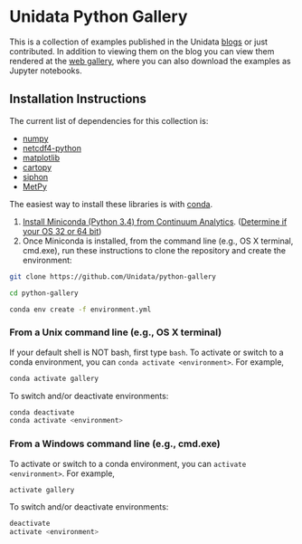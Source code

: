 # Unidata Python Gallery
This is a collection of examples published in the Unidata
[blogs](https://www.unidata.ucar.edu/blogs/developer/) or just contributed. In
addition to viewing them on the blog you can view them rendered at the [web gallery](http://unidata.github.io/python-gallery),
where you can also download the examples as Jupyter notebooks.

## Installation Instructions

The current list of dependencies for this collection is:

- [numpy](http://www.numpy.org/)
- [netcdf4-python](https://unidata.github.io/netcdf4-python/)
- [matplotlib](http://matplotlib.org/)
- [cartopy](http://scitools.org.uk/cartopy/)
- [siphon](http://siphon.readthedocs.org)
- [MetPy](http://metpy.readthedocs.org)

The easiest way to install these libraries is with [conda](http://conda.pydata.org/).

1. [Install Miniconda (Python 3.4) from Continuum Analytics](http://conda.pydata.org/miniconda.html).
  ([Determine if your OS 32 or 64 bit](http://www.akaipro.com/kb/article/1616#os_32_or_64_bit))
2. Once Miniconda is installed, from the command line (e.g., OS X terminal,
  cmd.exe), run these instructions to clone the repository and create the environment:

```sh
git clone https://github.com/Unidata/python-gallery

cd python-gallery

conda env create -f environment.yml
```

### From a Unix command line (e.g., OS X terminal)
If your default shell is NOT bash, first type `bash`.
To activate or switch to a conda environment, you can `conda activate
<environment>`. For example,

```sh
conda activate gallery
```

To switch and/or deactivate environments:

```sh
conda deactivate
conda activate <environment>
```

### From a Windows command line (e.g., cmd.exe)

To activate or switch to a conda environment, you can `activate
<environment>`. For example,

```sh
activate gallery
```

To switch and/or deactivate environments:

```sh
deactivate
activate <environment>
```
